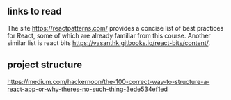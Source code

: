 ## links to read

The site https://reactpatterns.com/ provides a concise list of best practices for React, some of which are already familiar from this course. Another similar list is react bits https://vasanthk.gitbooks.io/react-bits/content/.

## project structure

https://medium.com/hackernoon/the-100-correct-way-to-structure-a-react-app-or-why-theres-no-such-thing-3ede534ef1ed
